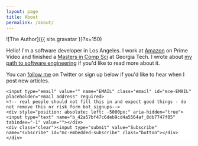 ```yaml
---
layout: page
title: About
permalink: /about/
---
```


![The Author]({{ site.gravatar }}?s=150)

Hello! I'm a software developer in Los Angeles.  I work at
[Amazon](https://www.amazon.com) on Prime Video and finished a [Masters in Comp
Sci](http://www.omscs.gatech.edu/) at Georgia Tech.  I wrote about [my path to
software
engineering](https://www.kevinlondon.com/2019/12/09/my-path-to-engineering.html)
if you'd like to read more about it.

You can [follow me](https://twitter.com/kevin_london) on Twitter or sign up
below if you'd like to hear when I post new articles.

<!-- Begin MailChimp Signup Form -->
<link href="//cdn-images.mailchimp.com/embedcode/slim-081711.css" rel="stylesheet" type="text/css">
<style type="text/css">
    #mc_embed_signup{background:#fff; clear:left; font:14px Helvetica,Arial,sans-serif; }
    /* Add your own MailChimp form style overrides in your site stylesheet or in this style block.
       We recommend moving this block and the preceding CSS link to the HEAD of your HTML file. */
</style>
<div id="mc_embed_signup">
<form action="//kevinlondon.us10.list-manage.com/subscribe/post?u=42a57bf47c6deb9cd4a5564af&amp;id=8db7747f05" method="post" id="mc-embedded-subscribe-form" name="mc-embedded-subscribe-form" class="validate" target="_blank" novalidate>
    <div id="mc_embed_signup_scroll">

    <input type="email" value="" name="EMAIL" class="email" id="mce-EMAIL" placeholder="email address" required>
    <!-- real people should not fill this in and expect good things - do not remove this or risk form bot signups-->
    <div style="position: absolute; left: -5000px;" aria-hidden="true"><input type="text" name="b_42a57bf47c6deb9cd4a5564af_8db7747f05" tabindex="-1" value=""></div>
    <div class="clear"><input type="submit" value="Subscribe" name="subscribe" id="mc-embedded-subscribe" class="button"></div>
    </div>
</form>
</div>

<!--End mc_embed_signup-->

